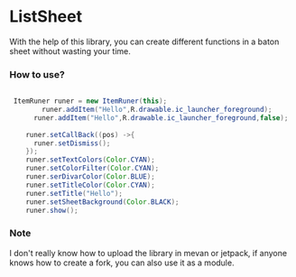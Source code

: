# ListSheet

With the help of this library, you can create different functions in a baton sheet without wasting your time.


### How to use?

```java

 ItemRuner runer = new ItemRuner(this);
    	runer.addItem("Hello",R.drawable.ic_launcher_foreground);
      runer.addItem("Hello",R.drawable.ic_launcher_foreground,false);
    
    runer.setCallBack((pos) ->{
      runer.setDismiss();
    });
    runer.setTextColors(Color.CYAN);
    runer.setColorFilter(Color.CYAN);
    runer.serDivarColor(Color.BLUE);
    runer.setTitleColor(Color.CYAN);
    runer.setTitle("Hello");
    runer.setSheetBackground(Color.BLACK);
    runer.show();

```



### Note

I don't really know how to upload the library in mevan or jetpack, if anyone knows how to create a fork, you can also use it as a module.
